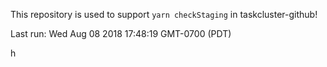 This repository is used to support `yarn checkStaging` in taskcluster-github!

Last run: Wed Aug 08 2018 17:48:19 GMT-0700 (PDT)

h
